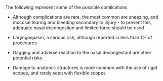 The following represent some of the possible comlications

- Although complications are rare, the most common are sneezing, and mucosal tearing and bleeding secondary to injury - to prevent this, adequate nasal decongestion and limited force should be used

- Laryngospasm, a serious risk, although reported in less than 1% of procedures

- Gagging and adverse reaction to the nasal decongestant are other potential risks

- Damage to anatomic structures is more common with the use of rigid scopes, and rarely seen with flexible scopes